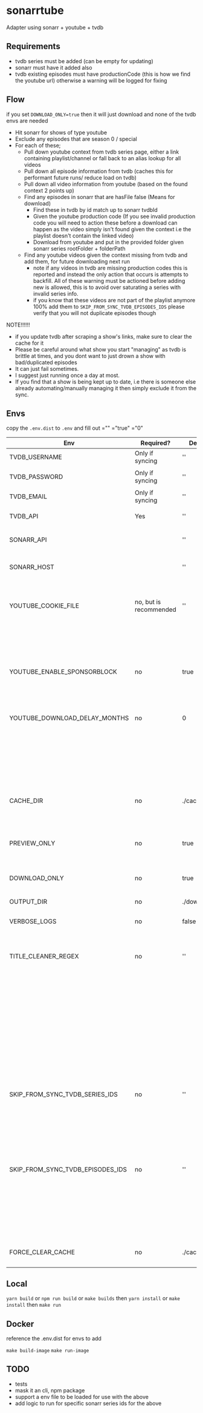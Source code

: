 # sonarrtube

Adapter using sonarr + youtube + tvdb

## Requirements

* tvdb series must be added (can be empty for updating)
* sonarr must have it added also
* tvdb existing episodes must have productionCode (this is how we find the youtube url) otherwise a warning will be logged for fixing

## Flow

if you set `DOWNLOAD_ONLY=true` then it will just download and none of the tvdb envs are needed

* Hit sonarr for shows of type youtube
* Exclude any episodes that are season 0 / special
* For each of these;
  * Pull down youtube context from tvdb series page, either a link containing playlist/channel or fall back to an alias lookup for all videos
  * Pull down all episode information from tvdb (caches this for performant future runs/ reduce load on tvdb)
  * Pull down all video information from youtube (based on the found context 2 points up)
  * Find any episodes in sonarr that are hasFile false (Means for download)
    * Find these in tvdb by id match up to sonarr tvdbId
    * Given the youtube production code (If you see invalid production code you will need to action these before a download can happen as the video simply isn't found given the context i.e the playlist doesn't contain the linked video)
    * Download from youtube and put in the provided folder given sonarr series rootFolder + folderPath
  * Find any youtube videos given the context missing from tvdb and add them, for future downloading next run
    * note if any videos in tvdb are missing production codes this is reported and instead the only action that occurs is attempts to backfill. All of these warning must be actioned before adding new is allowed, this is to avoid over saturating a series with invalid series info.
    * if you know that these videos are not part of the playlist anymore 100% add them to `SKIP_FROM_SYNC_TVDB_EPISODES_IDS` please verify that you will not duplicate episodes though

NOTE!!!!!!

* if you update tvdb after scraping a show's links, make sure to clear the cache for it
* Please be careful around what show you start "managing" as tvdb is brittle at times, and you dont want to just drown a show with bad/duplicated episodes
* It can just fail sometimes.
* I suggest just running once a day at most.
* If you find that a show is being kept up to date, i.e there is someone else already automating/manually managing it then simply exclude it from the sync.

## Envs

copy the `.env.dist` to `.env` and fill out
=""
="true"
="0"

| Env                              | Required?              | Default     | Description                                                               |
| -------------------------------- | ---------------------- | ----------- | ------------------------------------------------------------------------- |
| TVDB_USERNAME                    | Only if syncing        | ''          | Username used for tvdb                                                    |
|                                  |                        |             |                                                                           |
| TVDB_PASSWORD                    | Only if syncing        | ''          | Password used for tvdb                                                    |
|                                  |                        |             |                                                                           |
| TVDB_EMAIL                       | Only if syncing        | ''          | Email used for tvdb                                                       |
|                                  |                        |             |                                                                           |
| TVDB_API                         | Yes                    | ''          | Api key used for tvdb api                                                 |
|                                  |                        |             |                                                                           |
| SONARR_API                       |                        | ''          | api key for your sonarr instance                                          |
|                                  |                        |             |                                                                           |
| SONARR_HOST                      |                        | ''          | ip:port of your sonarr instance                                           |
|                                  |                        |             |                                                                           |
| YOUTUBE_COOKIE_FILE              | no, but is recommended | ''          | Cookie extraction from youtube to avoid it thinking your a bot            |
|                                  |                        |             | see [Cookie help](https://github.com/ytdl-org/youtube-dl/issues/30665)    |
|                                  |                        |             |                                                                           |
|                                  |                        |             |                                                                           |
| YOUTUBE_ENABLE_SPONSORBLOCK      | no                     | true        | Enables sponsor block, to remove in video ads                             |
|                                  |                        |             |                                                                           |
| YOUTUBE_DOWNLOAD_DELAY_MONTHS    | no                     | 0           | This delays when to download a video to increase the chance               |
|                                  |                        |             | of sponsorblock having entries added                                      |
|                                  |                        |             |                                                                           |
| CACHE_DIR                        | no                     | ./cache     | Directory to store api cache, error logs ect.                             |
|                                  |                        |             |                                                                           |
| PREVIEW_ONLY                     | no                     | true        | will not download or perform any write changes to tvdb                    |
|                                  |                        |             |                                                                           |
| DOWNLOAD_ONLY                    | no                     | true        | Use tvdb as readonly                                                      |
|                                  |                        |             |                                                                           |
| OUTPUT_DIR                       | no                     | ./downloads | Where to save youtube downloads                                           |
|                                  |                        |             |                                                                           |
| VERBOSE_LOGS                     | no                     | false       |                                                                           |
|                                  |                        |             |                                                                           |
| TITLE_CLEANER_REGEX              | no                     | ''          | Provide a global regex of text to be removed from any youtube video title |
|                                  |                        |             | For example a video may contain the channel title in its title            |
|                                  |                        |             | this can be used to remove it before adding to tvdb                       |
|                                  |                        |             |                                                                           |
| SKIP_FROM_SYNC_TVDB_SERIES_IDS   | no                     | ''          | These are the tvdb ids that you do not want to manage                     |
|                                  |                        |             | these series ids will never try to add or edit episodes                   |
|                                  |                        |             |                                                                           |
| SKIP_FROM_SYNC_TVDB_EPISODES_IDS | no                     | ''          | These are the tvdb ids that you do not want to manage                     |
|                                  |                        |             | these episodes ids will be skipped as part of the syncing                 |
|                                  |                        |             |                                                                           |
| FORCE_CLEAR_CACHE                | no                     | ./cache     | set to true to reset all cached data                                      |
|                                  |                        |             |                                                                           |

## Local

`yarn build` or `npm run build` or `make builds`
then
`yarn install` or `make install`
then
`make run`

## Docker

reference the .env.dist for envs to add

`make build-image`
`make run-image`

## TODO

* tests
* mask it an cli, npm package
* support a env file to be loaded for use with the above
* add logic to run for specific sonarr series ids for the above
